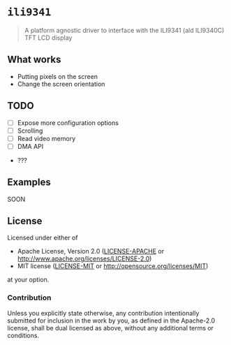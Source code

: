# `ili9341`

> A platform agnostic driver to interface with the ILI9341 (ald ILI9340C) TFT
> LCD display

## What works

- Putting pixels on the screen
- Change the screen orientation

## TODO

- [ ] Expose more configuration options
- [ ] Scrolling
- [ ] Read video memory
- [ ] DMA API
- ???

## Examples

SOON

## License

Licensed under either of

- Apache License, Version 2.0 ([LICENSE-APACHE](LICENSE-APACHE) or
  http://www.apache.org/licenses/LICENSE-2.0)
- MIT license ([LICENSE-MIT](LICENSE-MIT) or http://opensource.org/licenses/MIT)

at your option.

### Contribution

Unless you explicitly state otherwise, any contribution intentionally submitted for inclusion in the
work by you, as defined in the Apache-2.0 license, shall be dual licensed as above, without any
additional terms or conditions.
